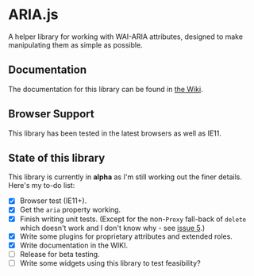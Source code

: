 # ARIA.js

A helper library for working with WAI-ARIA attributes, designed to make manipulating them as simple as possible.

## Documentation

The documentation for this library can be found in [the Wiki](https://github.com/Skateside/ariajs/wiki).

## Browser Support

This library has been tested in the latest browsers as well as IE11.

## State of this library

This library is currently in **alpha** as I'm still working out the finer details. Here's my to-do list:

- [x] Browser test (IE11+).
- [x] Get the `aria` property working.
- [x] Finish writing unit tests. (Except for the non-`Proxy` fall-back of `delete` which doesn't work and I don't know why - see [issue 5](https://github.com/Skateside/ariajs/issues/5).)
- [x] Write some plugins for proprietary attributes and extended roles.
- [x] Write documentation in the WIKI.
- [ ] Release for beta testing.
- [ ] Write some widgets using this library to test feasibility?
